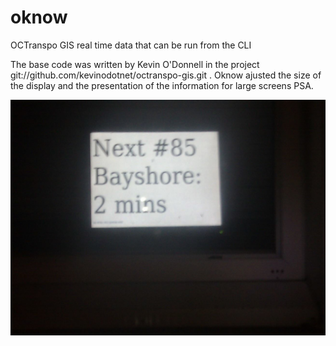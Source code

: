 oknow
=====

OCTranspo GIS real time data that can be run from the CLI

The base code was written by Kevin O'Donnell in the project git://github.com/kevinodotnet/octranspo-gis.git .  Oknow ajusted the size of the display and the presentation of the information for large screens PSA.

![Picture of OKNow in Production](https://raw.githubusercontent.com/cyclingzealot/oknow/master/inProduction.jpg)

